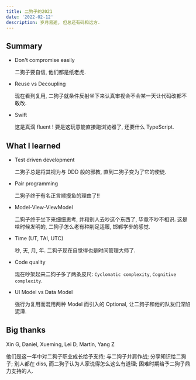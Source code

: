 ```yaml
---
title: 二狗子的2021
date: '2022-02-12'
description: 岁月易逝, 但总还有码和远方.
---
```


## Summary

- Don't compromise easily

  二狗子要自信, 他们都是纸老虎.

- Reuse vs Decoupling

  现在看到复用, 二狗子就条件反射坐下来认真审视会不会某一天让代码改都不敢改.

- Swift

  这是真滴 fluent ! 要是这玩意能直接跑浏览器了, 还要什么 TypeScript.

## What I learned

- Test driven development

  二狗子总是将其视为与 DDD 般的邪教, 直到二狗子变为了它的使徒.

- Pair programming

  二狗子终于有名正言顺摸鱼的理由了!!

- Model-View-ViewModel

  二狗子终于坐下来细细思考, 并和别人去吵这个东西了, 毕竟不吵不相识. 这是啥时候发明的, 二狗子怎么老有种削足适履, 邯郸学步的感觉.

- Time (UT, TAI, UTC)

  秒, 天, 月, 年. 二狗子现在自觉得也是时间管理大师了.

- Code quality

  现在吵架起来二狗子多了两条皮尺: `Cyclomatic complexity`, `Cognitive complexity`.

- UI Model vs Data Model

  强行为复用而混用两种 Model 而引入的 Optional, 让二狗子和他的队友们深陷泥潭.

## Big thanks

Xin G, Daniel, Xueming, Lei D, Martin, Yang Z

他们是这一年中对二狗子职业成长给予支持; 与二狗子并肩作战; 分享知识给二狗子; 别人都在 diss, 而二狗子认为人家说得怎么这么有道理; 困难时期给予二狗子鼎力支持的人.
